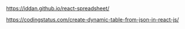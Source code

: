 <!-- Spread Sheet Npm Url -->
https://iddan.github.io/react-spreadsheet/

<!-- Example for Table Data -->
https://codingstatus.com/create-dynamic-table-from-json-in-react-js/